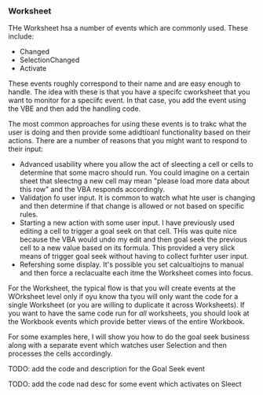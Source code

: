 ### Worksheet

THe Worksheet hsa a number of events which are commonly used. These include:

- Changed
- SelectionChanged
- Activate

These events roughly correspond to their name and are easy enough to handle. The idea with these is that you have a specifc cworksheet that you want to monitor for a speciifc event. In that case, you add the event using the VBE and then add the handling code.

The most common approaches for using these events is to trakc what the user is doing and then provide some adidtioanl functionality based on their actions. There are a number of reasons that you might want to respond to their input:

- Advanced usability where you allow the act of sleecting a cell or cells to determine that some macro should run. You could imagine on a certain sheet that sleectng a new cell may mean "please load more data about this row" and the VBA responds accordingly.
- Validatjon fo user input. It is common to watch what hte user is changing and then determine if that change is allowed or not based on specific rules.
- Starting a new action with some user input. I have previously used editing a cell to trigger a goal seek on that cell. THis was quite nice because the VBA would undo my edit and then goal seek the previous cell to a new value based on its formula. This provided a very slick means of trigger goal seek without having to collect furhter user input.
- Refershing some display. It's possible you set calcualtiojns to manual and then force a reclacualte each itme the Worksheet comes into focus.

For the Worksheet, the typical flow is that you will create events at the WOrksheet level only if oyu know tha tyou will only want the code for a single Worksheet (or you are willing to duplicate it across Worksheets). If you want to have the same code run for _all_ worksheets, you should look at the Workbook events which provide better views of the entire Workbook.

For some examples here, I will show you how to do the goal seek business along with a separate event which watches user Selection and then processes the cells accordingly.

TODO: add the code and description for the Goal Seek event

TODO: add the code nad desc for some event which activates on Sleect
